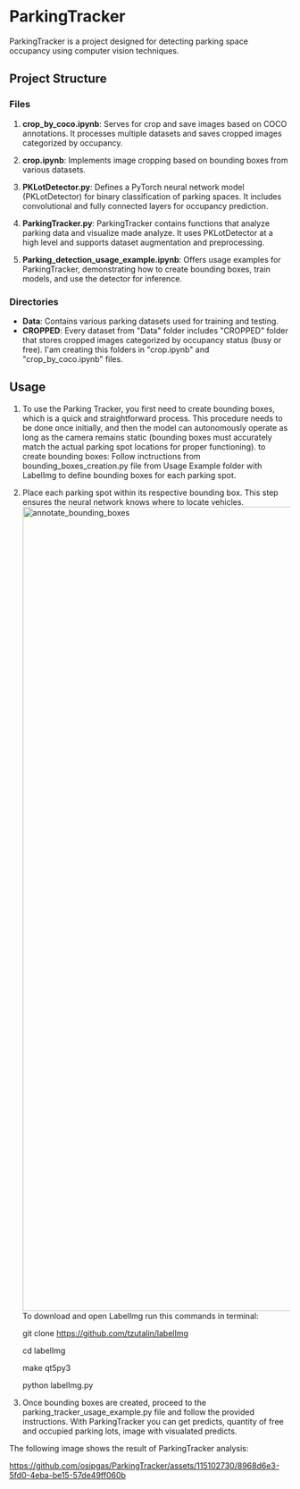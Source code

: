 # ParkingTracker

ParkingTracker is a project designed for detecting parking space occupancy using computer vision techniques.

## Project Structure

### Files

1. **crop_by_coco.ipynb**: Serves for crop and save images based on COCO annotations. It processes multiple datasets and saves cropped images categorized by occupancy.

2. **crop.ipynb**: Implements image cropping based on bounding boxes from various datasets.

3. **PKLotDetector.py**: Defines a PyTorch neural network model (PKLotDetector) for binary classification of parking spaces. It includes convolutional and fully connected layers for occupancy prediction.

4. **ParkingTracker.py**: ParkingTracker contains functions that analyze parking data and visualize made analyze. It uses PKLotDetector at a high level and supports dataset augmentation and preprocessing. 

5. **Parking_detection_usage_example.ipynb**: Offers usage examples for ParkingTracker, demonstrating how to create bounding boxes, train models, and use the detector for inference.

### Directories

- **Data**: Contains various parking datasets used for training and testing.
- **CROPPED**: Every dataset from "Data" folder includes "CROPPED" folder that stores cropped images categorized by occupancy status (busy or free). I'am creating this folders in "crop.ipynb" and "crop_by_coco.ipynb" files.

## Usage

1. To use the Parking Tracker, you first need to create bounding boxes, which is a quick and straightforward process. This procedure needs to be done once initially, and then the model can autonomously operate as long as the camera remains static (bounding boxes must accurately match the actual parking spot locations for proper functioning). to create bounding boxes: Follow inctructions from bounding_boxes_creation.py file from Usage Example folder with LabelImg to define bounding boxes for each parking spot.
2. Place each parking spot within its respective bounding box. This step ensures the neural network knows where to locate vehicles.<img width="1440" alt="annotate_bounding_boxes" src="https://github.com/osipgas/ParkingTracker/assets/115102730/be004f64-2301-4cd7-b462-a9d28817f64b">
To download and open LabelImg run this commands in terminal:

    git clone https://github.com/tzutalin/labelImg

    cd labelImg

    make qt5py3

    python labelImg.py


4. Once bounding boxes are created, proceed to the parking_tracker_usage_example.py file and follow the provided instructions. With ParkingTracker you can get predicts, quantity of free and occupied parking lots, image with visualated predicts.



The following image shows the result of ParkingTracker analysis:

https://github.com/osipgas/ParkingTracker/assets/115102730/8968d6e3-5fd0-4eba-be15-57de49ff060b


